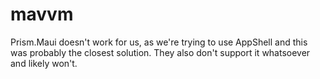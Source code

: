 # mavvm

Prism.Maui doesn't work for us, as we're trying to use AppShell and this was probably the closest solution. They also don't support it whatsoever and likely won't.
